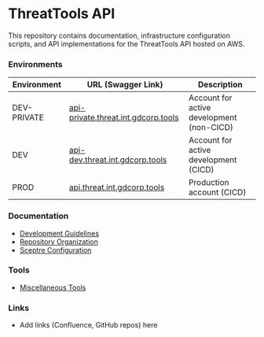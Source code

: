 # ThreatTools API

This repository contains documentation, infrastructure configuration scripts,
and API implementations for the ThreatTools API hosted on AWS.

### Environments

| Environment | URL (Swagger Link) | Description
| --- | --- | ---
| DEV-PRIVATE | [api-private.threat.int.gdcorp.tools](https://sso.gdcorp.tools/login?realm=jomax&app=api-private.threat.int&path=/swagger/) | Account for active development (non-CICD)
| DEV | [api-dev.threat.int.gdcorp.tools](https://sso.gdcorp.tools/login?realm=jomax&app=api-dev.threat.int&path=/swagger/) | Account for active development (CICD)
| PROD | [api.threat.int.gdcorp.tools](https://sso.gdcorp.tools/login?realm=jomax&app=api.threat.int&path=/swagger/) | Production account (CICD)

### Documentation

* [Development Guidelines](docs/DEVELOPMENT.md)
* [Repository Organization](docs/ORGANIZATION.md)
* [Sceptre Configuration](sceptre/README.md)

### Tools

* [Miscellaneous Tools](tools/README.md)

### Links

* Add links (Confluence, GitHub repos) here
